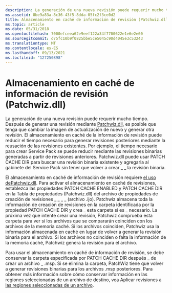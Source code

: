 ```yaml
---
description: La generación de una nueva revisión puede requerir mucho tiempo.
ms.assetid: 8be9a83a-8c36-43f5-8dda-05fc2f3ce0d2
title: Almacenamiento en caché de información de revisión (Patchwiz.dll)
ms.topic: article
ms.date: 05/31/2018
ms.openlocfilehash: 7000efceea62e9eef122a34f7700622e1e6e2e60
ms.sourcegitcommit: d75fc10b9f0825bbe5ce5045c90d4045e3c53243
ms.translationtype: MT
ms.contentlocale: es-ES
ms.lasthandoff: 09/13/2021
ms.locfileid: "127250898"
---
```

# <a name="patch-information-caching-patchwizdll"></a>Almacenamiento en caché de información de revisión (Patchwiz.dll)

La generación de una nueva revisión puede requerir mucho tiempo. Después de generar una revisión mediante [Patchwiz.dll](patchwiz-dll.md), es posible que tenga que cambiar la imagen de actualización de nuevo y generar otra revisión. El almacenamiento en caché de la información de revisión puede reducir el tiempo necesario para generar revisiones posteriores mediante la reusación de las revisiones existentes. Por ejemplo, el tiempo necesario para crear Service Pack se puede reducir mediante las revisiones binarias generadas a partir de revisiones anteriores. Patchwiz.dll puede usar PATCH CACHE DIR para buscar una revisión binaria existente y agregarla al gabinete del Service Pack sin tener que volver a crear \_ \_ la revisión binaria.

El almacenamiento en caché de información de revisión requiere [ el uso dePatchwiz.dll](patchwiz-dll.md). Para activar el almacenamiento en caché de revisiones, establezca las propiedades PATCH CACHE ENABLED y PATCH CACHE DIR en la Tabla de propiedades (Patchwiz.dll) del archivo de propiedades de creación de revisiones \_ \_ \_ \_ (archivo .ijo). [](properties-table-patchwiz-dll-.md) Patchwiz almacena toda la información de creación de revisiones en la carpeta identificada por la propiedad PATCH CACHE DIR y crea \_ esta carpeta si es \_ necesario. La próxima vez que intente crear una revisión, Patchwiz comprueba esta carpeta para ver si los archivos que se compararán coinciden con los archivos de la memoria caché. Si los archivos coinciden, Patchwiz usa la información almacenada en caché en lugar de volver a generar la revisión binaria para el archivo. Si los archivos no coinciden o falta la información de la memoria caché, Patchwiz genera la revisión para el archivo.

Para usar el almacenamiento en caché de información de revisión, se debe conservar la carpeta especificada por PATCH CACHE DIR después \_ de crear un archivo \_ .msp. Si se elimina la carpeta, PatchWiz tiene que volver a generar revisiones binarias para los archivos .msp posteriores. Para obtener más información sobre cómo conservar información en las regiones seleccionadas de un archivo de destino, vea Aplicar revisiones a [las regiones seleccionadas de un archivo](patching-selected-regions-of-a-file.md).

 

 




